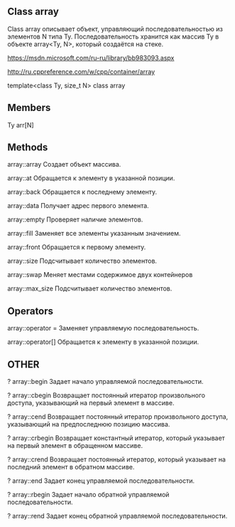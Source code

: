 ## Class array

Class array описывает объект, управляющий последовательностью из элементов N типа Ty. Последовательность хранится как массив Ty в объекте array<Ty, N>, который создаётся на стеке.

https://msdn.microsoft.com/ru-ru/library/bb983093.aspx

http://ru.cppreference.com/w/cpp/container/array

template<class Ty, size_t N> 
class array

## Members

Ty arr[N]

## Methods

array::array	Создает объект массива.

array::at	    Обращается к элементу в указанной позиции.

array::back	    Обращается к последнему элементу.

array::data	    Получает адрес первого элемента.

array::empty	Проверяет наличие элементов.

array::fill	    Заменяет все элементы указанным значением.

array::front	Обращается к первому элементу.

array::size	    Подсчитывает количество элементов.

array::swap	    Меняет местами содержимое двух контейнеров

array::max_size	Подсчитывает количество элементов.

## Operators

array::operator =	Заменяет управляемую последовательность.

array::operator[]	Обращается к элементу в указанной позиции.

## OTHER

? array::begin	Задает начало управляемой последовательности.

? array::cbegin	Возвращает постоянный итератор произвольного доступа, указывающий на первый элемент в массиве.

? array::cend	    Возвращает постоянный итератор произвольного доступа, указывающий на предпоследнюю позицию массива.

? array::crbegin	Возвращает константный итератор, который указывает на первый элемент в обращенном массиве.

? array::crend	Возвращает постоянный итератор, который указывает на последний элемент в обратном массиве.

? array::end	Задает конец управляемой последовательности.

? array::rbegin	Задает начало обратной управляемой последовательности.

? array::rend	    Задает конец обратной управляемой последовательности.
